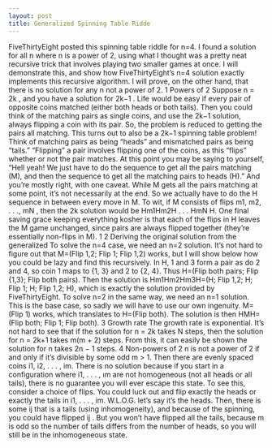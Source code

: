 ```yaml
---
layout: post
title: Generalized Spinning Table Ridde
---
```


FiveThirtyEight posted this spinning table riddle for n=4. I found a solution
for all n where n is a power of 2, using what I thought was a pretty neat recursive
trick that involves playing two smaller games at once. I will demonstrate this,
and show how FiveThirtyEight’s n=4 solution exactly implements this recursive
algorithm. I will prove, on the other hand, that there is no solution for any n
not a power of 2.
1 Powers of 2
Suppose n = 2k
, and you have a solution for 2k−1
. Life would be easy if
every pair of opposite coins matched (either both heads or both tails). Then
you could think of the matching pairs as single coins, and use the 2k−1
solution,
always flipping a coin with its pair.
So, the problem is reduced to getting the pairs all matching. This turns out
to also be a 2k−1
spinning table problem! Think of matching pairs as being
“heads” and mismatched pairs as being “tails.” “Flipping” a pair involves flipping one of the coins, as this “flips” whether or not the pair matches.
At this point you may be saying to yourself, “Hell yeah! We just have to
do the sequence to get all the pairs matching (M), and then the sequence to
get all the matching pairs to heads (H).” And you’re mostly right, with one
caveat. While M gets all the pairs matching at some point, it’s not necessarily
at the end. So we actually have to do the H sequence in between every move in
M. To wit, if M consists of flips m1, m2, . . ., mN , then the 2k
solution would
be Hm1Hm2H . . . HmN H. One final saving grace keeping everything kosher is
that each of the flips in H leaves the M game unchanged, since pairs are always
flipped together (they’re essentially non-flips in M).
1
2 Deriving the original solution from the generalized
To solve the n=4 case, we need an n=2 solution. It’s not hard to figure out
that M=(Flip 1,2; Flip 1; Flip 1,2) works, but I will show below how you could
be lazy and find this recursively. In H, 1 and 3 form a pair as do 2 and 4, so
coin 1 maps to {1, 3} and 2 to {2, 4}. Thus H=(Flip both pairs; Flip {1,3}; Flip
both pairs). Then the solution is Hm1Hm2Hm3H=(H; Flip 1,2; H; Flip 1; H;
Flip 1,2; H), which is exactly the solution provided by FiveThirtyEight.
To solve n=2 in the same way, we need an n=1 solution. This is the base
case, so sadly we will have to use our own ingenuity. M=(Flip 1) works, which
translates to H=(Flip both). The solution is then HMH=(Flip both; Flip 1;
Flip both).
3 Growth rate
The growth rate is exponential. It’s not hard to see that if the solution for
n = 2k
takes N steps, then the solution for n = 2k+1 takes m(m + 2) steps.
From this, it can easily be shown the solution for n takes 2n − 1 steps.
4 Non-powers of 2
n is not a power of 2 if and only if it’s divisible by some odd m > 1. Then
there are evenly spaced coins i1, i2, . . . , im. There is no solution because if you
start in a configuration where i1, . . . , ım are not homogeneous (not all heads or
all tails), there is no guarantee you will ever escape this state.
To see this, consider a choice of flips. You could luck out and flip exactly
the heads or exactly the tails in i1, . . . , im. W.L.O.G. let’s say it’s the heads.
Then, there is some ij that is a tails (using inhomogeneity), and because of the
spinning, you could have flipped ij . But you won’t have flipped all the tails,
because m is odd so the number of tails differs from the number of heads, so
you will still be in the inhomogeneous state.

